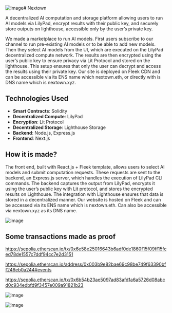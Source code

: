 ![image](https://github.com/DogukanGun/hackfs24-ai-marketplace/assets/45531291/ec64baa6-1b63-4e31-8d97-c0beb1ecdbe4)# Nextown

A decentralized AI computation and storage platform allowing users to run AI models via LilyPad, encrypt results with their public key, and securely store outputs on lighthouse, accessible only by the user’s private key.

We made a marketplace to run AI models. First users subscribe to our channel to run pre-existing AI models or to be able to add new models. Then they select AI models from the UI, which are executed on the LilyPad decentralized compute network. The results are then encrypted using the user’s public key to ensure privacy via Lit Protocol and stored on the lighthouse. This setup ensures that only the user can decrypt and access the results using their private key. Our site is deployed on Fleek CDN and can be accessible via its ENS name which nextown.eth, or directly with is DNS name which is nextown.xyz.

## Technologies Used

- **Smart Contracts**: Solidity
- **Decentralized Compute**: LilyPad
- **Encryption**: Lit Protocol
- **Decentralized Storage**: Lighthouse Storage
- **Backend**: Node.js, Express.js
- **Frontend**: Next.js

## How it is made? 

The front end, built with React.js + Fleek template, allows users to select AI models and submit computation requests. These requests are sent to the backend, an Express.js server, which handles the execution of LilyPad CLI commands.
The backend captures the output from LilyPad, encrypts it using the user’s public key with Lit protocol, and stores the encrypted results on Lighthouse. The integration with Lighthouse ensures that data is stored in a decentralized manner.
Our website is hosted on Fleek and can be accessed via its ENS name which is nextown.eth. Can also be accessible via nextown.xyz as its DNS name. 

![image](https://github.com/DogukanGun/hackfs24-ai-marketplace/assets/45531291/bb793ed4-805b-4cd2-a1f4-a39ac5435af2)


## Some transactions made as proof

https://sepolia.etherscan.io/tx/0x6e58e25016643b6adf0de1860f15f09ff15fced78de1557c7ddf94cc7e2d3151

https://sepolia.etherscan.io/address/0x003b9e82bae69c98be749f63390bff246eb0a244#events

https://sepolia.etherscan.io/tx/0x6b54b23ae5097ad83afd1a6a5726d08abcd0c934edbfd9f3457e009a91821b23

![image](https://github.com/DogukanGun/hackfs24-ai-marketplace/assets/45531291/02997b76-b085-46b9-a24d-9c0a68e83d7d)

![image](https://github.com/DogukanGun/hackfs24-ai-marketplace/assets/45531291/ddbc06ad-1a29-499d-b3c5-c7e3a0aa3a93)
